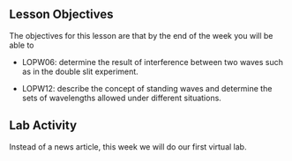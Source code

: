 Lesson Objectives
-----------------

The objectives for this lesson are that by the end of the week you will be able to

* LOPW06: determine the result of interference between two waves such as in the double slit experiment.

* LOPW12: describe the concept of standing waves and determine the sets of wavelengths allowed under different situations.


Lab Activity
------------
Instead of a news article, this week we will do our first virtual lab.







